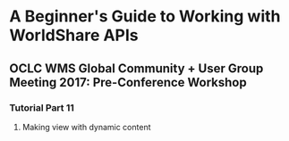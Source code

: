 # A Beginner's Guide to Working with WorldShare APIs
## OCLC WMS Global Community + User Group Meeting 2017: Pre-Conference Workshop
### Tutorial Part 11

1. Making view with dynamic content
